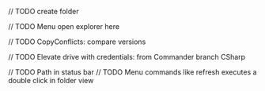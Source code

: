 // TODO create folder

// TODO Menu open explorer here

// TODO CopyConflicts: compare versions

// TODO Elevate drive with credentials: from Commander branch CSharp

// TODO Path in status bar
// TODO Menu commands like refresh executes a double click in folder view